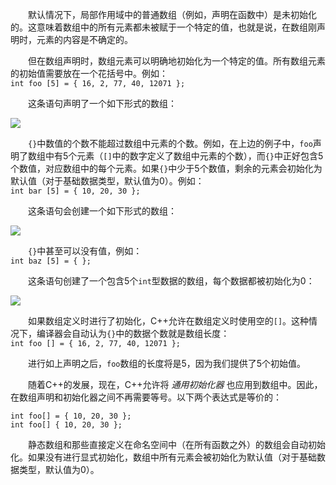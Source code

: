 ---
---
<!--
By default, regular arrays of *local scope* (for example, those declared within a function) are left uninitialized. This means that none of its elements are set to any particular value; their contents are undetermined at the point the array is declared.
-->
&emsp;&emsp;默认情况下，局部作用域中的普通数组（例如，声明在函数中）是未初始化的。这意味着数组中的所有元素都未被赋于一个特定的值，也就是说，在数组刚声明时，元素的内容是不确定的。
<!--
But the elements in an array can be explicitly initialized to specific values when it is declared, by enclosing those initial values in braces {}. For example:
-->
&emsp;&emsp;但在数组声明时，数组元素可以明确地初始化为一个特定的值。所有数组元素的初始值需要放在一个花括号中。例如：<br/>
`int foo [5] = { 16, 2, 77, 40, 12071 }; `
<!--
This statement declares an array that can be represented like this:
-->
&emsp;&emsp;这条语句声明了一个如下形式的数组：

![](https://images.gitee.com/uploads/images/2018/0816/141523_a2bf887d_1677932.png)

<!--
The number of values between braces `{}` shall not be greater than the number of elements in the array. For example, in the example above, `foo` was declared having 5 elements (as specified by the number enclosed in square brackets, `[]`), and the braces `{}` contained exactly 5 values, one for each element. If declared with less, the remaining elements are set to their default values (which for fundamental types, means they are filled with zeroes). For example:
-->
&emsp;&emsp;`{}`中数值的个数不能超过数组中元素的个数。例如，在上边的例子中，`foo`声明了数组中有5个元素（`[]`中的数字定义了数组中元素的个数），而`{}`中正好包含5个数值，对应数组中的每个元素。如果`{}`中少于5个数值，剩余的元素会初始化为默认值（对于基础数据类型，默认值为0）。例如：<br/>
`int bar [5] = { 10, 20, 30 }; `

<!--
Will create an array like this:
-->

&emsp;&emsp;这条语句会创建一个如下形式的数组：

![](https://images.gitee.com/uploads/images/2018/0816/141949_c4d58e8b_1677932.png)

<!--
The initializer can even have no values, just the braces:
-->
&emsp;&emsp;`{}`中甚至可以没有值，例如：<br/>
`int baz [5] = { }; `
<!--
This creates an array of five `int` values, each initialized with a value of zero:
-->
&emsp;&emsp;这条语句创建了一个包含5个`int`型数据的数组，每个数据都被初始化为0：

![](https://images.gitee.com/uploads/images/2018/0816/142304_1a91204b_1677932.png)

<!--
When an initialization of values is provided for an array, C++ allows the possibility of leaving the square brackets empty `[]`. In this case, the compiler will assume automatically a size for the array that matches the number of values included between the braces `{}`:
-->
&emsp;&emsp;如果数组定义时进行了初始化，C++允许在数组定义时使用空的`[]`。这种情况下，编译器会自动认为`{}`中的数据个数就是数组长度：<br/>
`int foo [] = { 16, 2, 77, 40, 12071 };`

<!--
After this declaration, array `foo` would be 5 `int` long, since we have provided 5 initialization values.
-->
&emsp;&emsp;进行如上声明之后，`foo`数组的长度将是5，因为我们提供了5个初始值。

<!--
Finally, the evolution of C++ has led to the adoption of *universal initialization* also for arrays. Therefore, there is no longer need for the equal sign between the declaration and the initializer. Both these statements are equivalent:
-->
&emsp;&emsp;随着C++的发展，现在，C++允许将 *通用初始化器* 也应用到数组中。因此，在数组声明和初始化器之间不再需要等号。以下两个表达式是等价的：
```
int foo[] = { 10, 20, 30 };
int foo[] { 10, 20, 30 };
```
<!--
Static arrays, and those declared directly in a namespace (outside any function), are always initialized. If no explicit initializer is specified, all the elements are default-initialized (with zeroes, for fundamental types).
-->
&emsp;&emsp;静态数组和那些直接定义在命名空间中（在所有函数之外）的数组会自动初始化。如果没有进行显式初始化，数组中所有元素会被初始化为默认值（对于基础数据类型，默认值为0）。